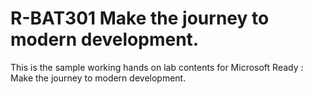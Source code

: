 # R-BAT301 Make the journey to modern development.

This is the sample working hands on lab contents for Microsoft Ready : Make the journey to modern development.
